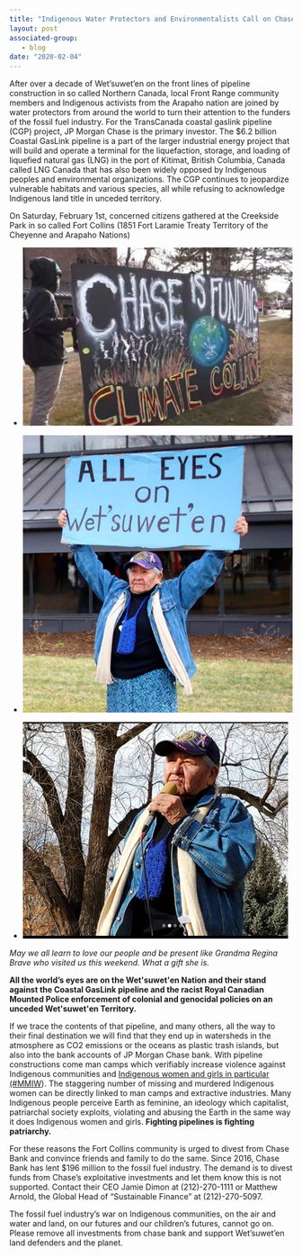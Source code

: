```yaml
---
title: "Indigenous Water Protectors and Environmentalists Call on Chase Bank to Divest From Fossil Fuels in solidarity with Wet’suwet’en"
layout: post
associated-group:
   - blog
date: "2020-02-04"
---
```


After over a decade of Wet’suwet’en on the front lines of pipeline construction in so called Northern Canada, local Front Range community members and Indigenous activists from the Arapaho nation are joined by water protectors from around the world to turn their attention to the funders of the fossil fuel industry. For the TransCanada coastal gaslink pipeline (CGP) project, JP Morgan Chase is the primary investor. The $6.2 billion Coastal GasLink pipeline is a part of the larger industrial energy project that will build and operate a terminal for the liquefaction, storage, and loading of liquefied natural gas (LNG) in the port of Kitimat, British Columbia, Canada called LNG Canada that has also been widely opposed by Indigenous peoples and environmental organizations. The CGP continues to jeopardize vulnerable habitats and various species, all while refusing to acknowledge Indigenous land title in unceded territory.

On Saturday, February 1st, concerned citizens gathered at the Creekside Park in so called Fort Collins (1851 Fort Laramie Treaty Territory of the Cheyenne and Arapaho Nations)

- ![](/media/big-banner.png)
    
- ![](/media/photo-by-desiree-kane.png)
    
- ![](/media/regina.png)
    

_May we all learn to love our people and be present like Grandma Regina Brave who visited us this weekend. What a gift she is._

**All the world’s eyes are on the Wet'suwet'en Nation and their stand against the Coastal GasLink pipeline and the racist Royal Canadian Mounted Police enforcement of colonial and genocidal policies on an unceded Wet'suwet'en Territory.**

If we trace the contents of that pipeline, and many others, all the way to their final destination we will find that they end up in watersheds in the atmosphere as CO2 emissions or the oceans as plastic trash islands, but also into the bank accounts of JP Morgan Chase bank. With pipeline constructions come man camps which verifiably increase violence against Indigenous communities and [Indigenous women and girls in particular (#MMIW](http://fccan.org/uncategorized/mmiwg/)). The staggering number of missing and murdered Indigenous women can be directly linked to man camps and extractive industries. Many Indigenous people perceive Earth as feminine, an ideology which capitalist, patriarchal society exploits, violating and abusing the Earth in the same way it does Indigenous women and girls. **Fighting pipelines is fighting patriarchy.**

For these reasons the Fort Collins community is urged to divest from Chase Bank and convince friends and family to do the same. Since 2016, Chase Bank has lent $196 million to the fossil fuel industry. The demand is to divest funds from Chase’s exploitative investments and let them know this is not supported. Contact their CEO Jamie Dimon at (212)-270-1111 or Matthew Arnold, the Global Head of “Sustainable Finance” at (212)-270-5097.

The fossil fuel industry’s war on Indigenous communities, on the air and water and land, on our futures and our children’s futures, cannot go on. Please remove all investments from chase bank and support Wet’suwet’en land defenders and the planet.
